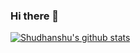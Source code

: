 ### Hi there 👋

<!--
**ShudhanshuSingh/ShudhanshuSingh** is a ✨ _special_ ✨ repository because its `README.md` (this file) appears on your GitHub profile.

## Who am I?
I am Shudhanshu Singh, and I like to practice frontend designs a lot.
I am currently learning DSA and ReactJs.

Here are some ideas to get you started:

- 🔭 I’m currently working on ...
- 🌱 I’m currently learning ...
- 👯 I’m looking to collaborate on ...
- 🤔 I’m looking for help with ...
- 💬 Ask me about ...
- 📫 How to reach me: ...
- 😄 Pronouns: ...
- ⚡ Fun fact: ...
-->

[![Shudhanshu's github stats](https://github-readme-stats.vercel.app/api?username=ShudhanshuSingh)](https://github.com/anuraghazra/github-readme-stats)

